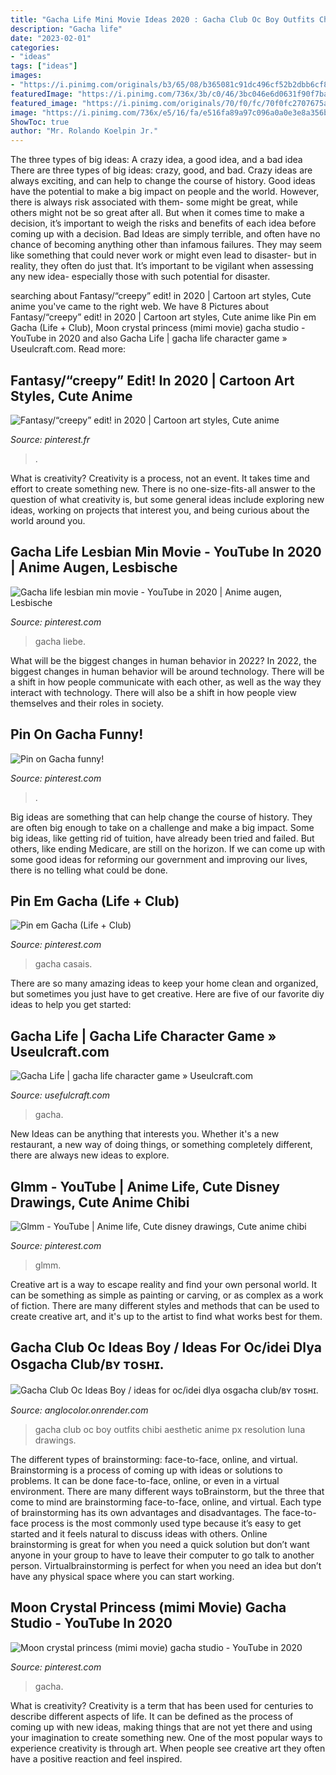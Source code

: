```yaml
---
title: "Gacha Life Mini Movie Ideas 2020 : Gacha Club Oc Boy Outfits Chibi Aesthetic Anime Px Resolution Luna Drawings"
description: "Gacha life"
date: "2023-02-01"
categories:
- "ideas"
tags: ["ideas"]
images:
- "https://i.pinimg.com/originals/b3/65/08/b365081c91dc496cf52b2dbb6cf876c0.jpg"
featuredImage: "https://i.pinimg.com/736x/3b/c0/46/3bc046e6d0631f90f7ba199eb74e5ffd.jpg"
featured_image: "https://i.pinimg.com/originals/70/f0/fc/70f0fc2707675ac9c195daccba74d4b6.png"
image: "https://i.pinimg.com/736x/e5/16/fa/e516fa89a97c096a0a0e3e8a356bac2e.jpg"
ShowToc: true
author: "Mr. Rolando Koelpin Jr."
---
```



The three types of big ideas: A crazy idea, a good idea, and a bad idea
There are three types of big ideas: crazy, good, and bad. Crazy ideas are always exciting, and can help to change the course of history. Good ideas have the potential to make a big impact on people and the world. However, there is always risk associated with them- some might be great, while others might not be so great after all. But when it comes time to make a decision, it’s important to weigh the risks and benefits of each idea before coming up with a decision.
Bad Ideas are simply terrible, and often have no chance of becoming anything other than infamous failures. They may seem like something that could never work or might even lead to disaster- but in reality, they often do just that. It’s important to be vigilant when assessing any new idea- especially those with such potential for disaster.

	

		
searching about Fantasy/“creepy” edit! in 2020 | Cartoon art styles, Cute anime you've came to the right web. We have 8 Pictures about Fantasy/“creepy” edit! in 2020 | Cartoon art styles, Cute anime like Pin em Gacha (Life + Club), Moon crystal princess (mimi movie) gacha studio - YouTube in 2020 and also Gacha Life | gacha life character game » Useulcraft.com. Read more:
		
    
## Fantasy/“creepy” Edit! In 2020 | Cartoon Art Styles, Cute Anime

<img loading=lazy src="https://i.pinimg.com/originals/b3/65/08/b365081c91dc496cf52b2dbb6cf876c0.jpg" onerror="this.onerror=null;this.src='https://tse1.mm.bing.net/th?id=OIP.zqXjRKR9s2UVYs8PXsJv3wHaHS&amp;pid=15.1';" alt="Fantasy/“creepy” edit! in 2020 | Cartoon art styles, Cute anime">

_Source: pinterest.fr_

>. 

	

What is creativity?
Creativity is a process, not an event. It takes time and effort to create something new. There is no one-size-fits-all answer to the question of what creativity is, but some general ideas include exploring new ideas, working on projects that interest you, and being curious about the world around you.

    
## Gacha Life Lesbian Min Movie - YouTube In 2020 | Anime Augen, Lesbische

<img loading=lazy src="https://i.pinimg.com/736x/74/74/57/747457031574721f6e31884b443aebe5.jpg" onerror="this.onerror=null;this.src='https://tse3.mm.bing.net/th?id=OIP.VSV1mYZnzqT3-R4IOTmXRwHaFj&amp;pid=15.1';" alt="Gacha life lesbian min movie - YouTube in 2020 | Anime augen, Lesbische">

_Source: pinterest.com_

>gacha liebe. 

	

What will be the biggest changes in human behavior in 2022?
In 2022, the biggest changes in human behavior will be around technology. There will be a shift in how people communicate with each other, as well as the way they interact with technology. There will also be a shift in how people view themselves and their roles in society.

    
## Pin On Gacha Funny!

<img loading=lazy src="https://i.pinimg.com/736x/7a/13/d4/7a13d4b861161930f5a3f262cec1e349.jpg" onerror="this.onerror=null;this.src='https://tse4.mm.bing.net/th?id=OIP.V7fvQA-TQVSec_pj-rM-UAHaFj&amp;pid=15.1';" alt="Pin on Gacha funny!">

_Source: pinterest.com_

>. 

	

Big ideas are something that can help change the course of history. They are often big enough to take on a challenge and make a big impact. Some big ideas, like getting rid of tuition, have already been tried and failed. But others, like ending Medicare, are still on the horizon. If we can come up with some good ideas for reforming our government and improving our lives, there is no telling what could be done.

    
## Pin Em Gacha (Life + Club)

<img loading=lazy src="https://i.pinimg.com/736x/3b/c0/46/3bc046e6d0631f90f7ba199eb74e5ffd.jpg" onerror="this.onerror=null;this.src='https://tse2.mm.bing.net/th?id=OIP.U-JK8r5B3UVdCYdOycmlYwHaJQ&amp;pid=15.1';" alt="Pin em Gacha (Life + Club)">

_Source: pinterest.com_

>gacha casais. 

	

There are so many amazing ideas to keep your home clean and organized, but sometimes you just have to get creative. Here are five of our favorite diy ideas to help you get started: 

    
## Gacha Life | Gacha Life Character Game » Useulcraft.com

<img loading=lazy src="https://www.usefulcraft.com/wp-content/uploads/2019/12/gacha-life-15.jpg" onerror="this.onerror=null;this.src='https://tse3.mm.bing.net/th?id=OIP.eg4pHSrp1GUm6msk9ZDCTgHaHa&amp;pid=15.1';" alt="Gacha Life | gacha life character game » Useulcraft.com">

_Source: usefulcraft.com_

>gacha. 

	

New Ideas can be anything that interests you. Whether it's a new restaurant, a new way of doing things, or something completely different, there are always new ideas to explore.

    
## Glmm - YouTube | Anime Life, Cute Disney Drawings, Cute Anime Chibi

<img loading=lazy src="https://i.pinimg.com/736x/e5/16/fa/e516fa89a97c096a0a0e3e8a356bac2e.jpg" onerror="this.onerror=null;this.src='https://tse2.mm.bing.net/th?id=OIP.bcLDFOoI7pclTi1JeO17pQHaFj&amp;pid=15.1';" alt="Glmm - YouTube | Anime life, Cute disney drawings, Cute anime chibi">

_Source: pinterest.com_

>glmm. 

	

Creative art is a way to escape reality and find your own personal world. It can be something as simple as painting or carving, or as complex as a work of fiction. There are many different styles and methods that can be used to create creative art, and it's up to the artist to find what works best for them.

    
## Gacha Club Oc Ideas Boy / Ideas For Oc/idei Dlya Osgacha Club/ʙʏ ᴛᴏsʜɪ.

<img loading=lazy src="https://i.pinimg.com/originals/70/f0/fc/70f0fc2707675ac9c195daccba74d4b6.png" onerror="this.onerror=null;this.src='https://tse4.mm.bing.net/th?id=OIP.ZPHnpHlWAGeBGizcdw_GHwHaLV&amp;pid=15.1';" alt="Gacha Club Oc Ideas Boy / ideas for oc/idei dlya osgacha club/ʙʏ ᴛᴏsʜɪ.">

_Source: anglocolor.onrender.com_

>gacha club oc boy outfits chibi aesthetic anime px resolution luna drawings. 

	

The different types of brainstorming: face-to-face, online, and virtual.
Brainstorming is a process of coming up with ideas or solutions to problems. It can be done face-to-face, online, or even in a virtual environment. There are many different ways toBrainstorm, but the three that come to mind are brainstorming face-to-face, online, and virtual. 
Each type of brainstorming has its own advantages and disadvantages. The face-to-face process is the most commonly used type because it’s easy to get started and it feels natural to discuss ideas with others. Online brainstorming is great for when you need a quick solution but don’t want anyone in your group to have to leave their computer to go talk to another person. Virtualbrainstorming is perfect for when you need an idea but don’t have any physical space where you can start working.

    
## Moon Crystal Princess (mimi Movie) Gacha Studio - YouTube In 2020

<img loading=lazy src="https://i.pinimg.com/736x/a1/9f/83/a19f8351ca40360aeab41d168ddd8d77.jpg" onerror="this.onerror=null;this.src='https://tse3.mm.bing.net/th?id=OIP.1by3RTO2Bg_RJPlo-P7e9AHaFj&amp;pid=15.1';" alt="Moon crystal princess (mimi movie) gacha studio - YouTube in 2020">

_Source: pinterest.com_

>gacha. 

	

What is creativity?
Creativity is a term that has been used for centuries to describe different aspects of life. It can be defined as the process of coming up with new ideas, making things that are not yet there and using your imagination to create something new. One of the most popular ways to experience creativity is through art. When people see creative art they often have a positive reaction and feel inspired.

